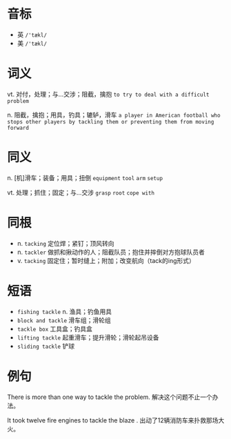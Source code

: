 # 音标

- 英 `/'tækl/`
- 美 `/'tækl/`

# 词义

vt. 对付，处理；与…交涉；阻截，擒抱
`to try to deal with a difficult problem`

n. 阻截，擒抱；用具，钓具；辘轳，滑车
`a player in American football who stops other players by tackling them or preventing them from moving forward`

# 同义

n. [机]滑车；装备；用具；扭倒
`equipment` `tool` `arm` `setup`

vt. 处理；抓住；固定；与…交涉
`grasp` `root` `cope with`

# 同根

- n. `tacking` 定位焊；紧钉；顶风转向
- n. `tackler` 做抓和揪动作的人；阻截队员；抱住并摔倒对方抱球队员者
- v. `tacking` 固定住；暂时缝上；附加；改变航向（tack的ing形式）

# 短语

- `fishing tackle` n. 渔具；钓鱼用具
- `block and tackle` 滑车组；滑轮组
- `tackle box` 工具盒；钓具盒
- `lifting tackle` 起重滑车；提升滑轮；滑轮起吊设备
- `sliding tackle` 铲球

# 例句

There is more than one way to tackle the problem.
解决这个问题不止一个办法。

It took twelve fire engines to tackle the blaze .
出动了12辆消防车来扑救那场大火。


